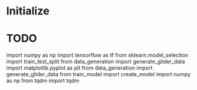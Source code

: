 # Initialize

# TODO
import numpy as np
import tensorflow as tf
from sklearn.model_selection import train_test_split
from data_generation import generate_glider_data
import matplotlib.pyplot as plt
from data_generation import generate_glider_data
from train_model import create_model
import numpy as np
from tqdm import tqdm

